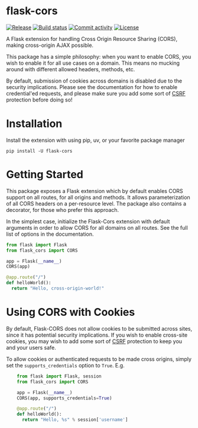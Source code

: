 # flask-cors

[![Release](https://img.shields.io/github/v/release/corydolphin/flask-cors)](https://img.shields.io/github/v/release/corydolphin/flask-cors)
[![Build status](https://img.shields.io/github/actions/workflow/status/corydolphin/flask-cors/main.yml?branch=main)](https://github.com/corydolphin/flask-cors/actions/workflows/main.yml?query=branch%3Amain)
[![Commit activity](https://img.shields.io/github/commit-activity/m/corydolphin/flask-cors)](https://img.shields.io/github/commit-activity/m/corydolphin/flask-cors)
[![License](https://img.shields.io/github/license/corydolphin/flask-cors)](https://img.shields.io/github/license/corydolphin/flask-cors)

A Flask extension for handling Cross Origin Resource Sharing (CORS),
making cross-origin AJAX possible.

This package has a simple philosophy: when you want to enable CORS, you
wish to enable it for all use cases on a domain. This means no mucking
around with different allowed headers, methods, etc.

By default, submission of cookies across domains is disabled due to the
security implications. Please see the documentation for how to enable
credential\'ed requests, and please make sure you add some sort of
[CSRF](http://en.wikipedia.org/wiki/Cross-site_request_forgery)
protection before doing so!

# Installation

Install the extension with using pip, uv, or your favorite package manager

```console
pip install -U flask-cors
```

# Getting Started

This package exposes a Flask extension which by default enables CORS support on all routes, for all origins and methods. It allows parameterization of all CORS headers on a per-resource level. The package also contains a decorator, for those who prefer this approach.

In the simplest case, initialize the Flask-Cors extension with default arguments in order to allow CORS for all domains on all routes. See the full list of options in the documentation.

```py hl_lines="2 5"
from flask import Flask
from flask_cors import CORS

app = Flask(__name__)
CORS(app)

@app.route("/")
def helloWorld():
  return "Hello, cross-origin-world!"

```

# Using CORS with Cookies

By default, Flask-CORS does not allow cookies to be submitted across sites, since it has potential security implications.
If you wish to enable cross-site cookies, you may wish to add some sort of [CSRF](http://en.wikipedia.org/wiki/Cross-site_request_forgery)
protection to keep you and your users safe.

To allow cookies or authenticated requests to be made cross origins, simply set the `supports_credentials` option to `True`. E.g.

```py hl_lines="2 5"
    from flask import Flask, session
    from flask_cors import CORS

    app = Flask(__name__)
    CORS(app, supports_credentials=True)

    @app.route("/")
    def helloWorld():
      return "Hello, %s" % session['username']
```